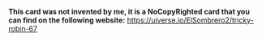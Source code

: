 **This card was not invented by me, it is a NoCopyRighted card that you can find on the following website:** https://uiverse.io/ElSombrero2/tricky-robin-67
